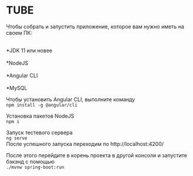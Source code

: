# TUBE

Чтобы собрать и запустить приложение, которое вам нужно иметь на своем ПК:

<br> *JDK 11 или новее </br>
<br> *NodeJS </br>
<br> *Angular CLI </br>
<br> *MySQL </br>

Чтобы установить Angular CLI, выполните команду
<br> `npm install -g @angular/cli` </br>

Установка пакетов NodeJS 
<br> `npm i` </br>

Запуск тестевого сервера
<br> `ng serve` </br>
После успешного запуска переходим по http://localhost:4200/

После этого перейдите в корень проекта в другой консоли и запустите бэкэнд с помощью
<br> `./mvnw spring-boot:run` </br>
